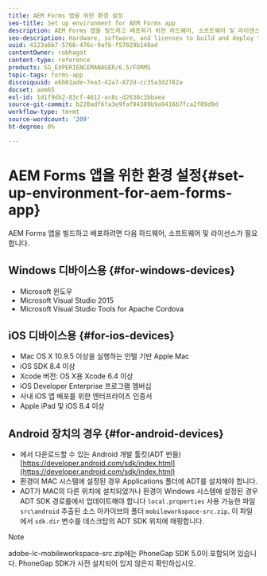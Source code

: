 ```yaml
---
title: AEM Forms 앱을 위한 환경 설정
seo-title: Set up environment for AEM Forms app
description: AEM Forms 앱을 빌드하고 배포하기 위한 하드웨어, 소프트웨어 및 라이센스입니다.
seo-description: Hardware, software, and licenses to build and deploy the AEM Forms app.
uuid: 4123a6b7-5766-476c-9afb-f57029b148ad
contentOwner: robhagat
content-type: reference
products: SG_EXPERIENCEMANAGER/6.5/FORMS
topic-tags: forms-app
discoiquuid: e6b01ade-7ea3-42a7-872d-cc35a3d2782a
docset: aem65
exl-id: 1d1f9db2-83cf-4612-ac8c-d2638c3bbaea
source-git-commit: b220adf6fa3e9faf94389b9a9416b7fca2f89d9d
workflow-type: tm+mt
source-wordcount: '209'
ht-degree: 0%

---
```


# AEM Forms 앱을 위한 환경 설정{#set-up-environment-for-aem-forms-app}

AEM Forms 앱을 빌드하고 배포하려면 다음 하드웨어, 소프트웨어 및 라이선스가 필요합니다.

## Windows 디바이스용 {#for-windows-devices}

* Microsoft 윈도우
* Microsoft Visual Studio 2015
* Microsoft Visual Studio Tools for Apache Cordova

## iOS 디바이스용 {#for-ios-devices}

* Mac OS X 10.9.5 이상을 실행하는 인텔 기반 Apple Mac
* iOS SDK 8.4 이상
* Xcode 버전: OS X용 Xcode 6.4 이상
* iOS Developer Enterprise 프로그램 멤버십
* 사내 iOS 앱 배포를 위한 엔터프라이즈 인증서
* Apple iPad 및 iOS 8.4 이상

## Android 장치의 경우 {#for-android-devices}

* 에서 다운로드할 수 있는 Android 개발 툴킷(ADT 번들) [https://developer.android.com/sdk/index.html](https://developer.android.com/sdk/index.html)
* 환경이 MAC 시스템에 설정된 경우 Applications 폴더에 ADT를 설치해야 합니다.
* ADT가 MAC의 다른 위치에 설치되었거나 환경이 Windows 시스템에 설정된 경우 ADT SDK 경로를에서 업데이트해야 합니다 `local.properties` 사용 가능한 파일 `src\android` 추출된 소스 아카이브의 폴더 `mobileworkspace-src.zip`. 이 파일에서 `sdk.dir` 변수를 데스크탑의 ADT SDK 위치에 매핑합니다.

>[!NOTE]
>
>adobe-lc-mobileworkspace-src.zip에는 PhoneGap SDK 5.0이 포함되어 있습니다. PhoneGap SDK가 사전 설치되어 있지 않은지 확인하십시오.
